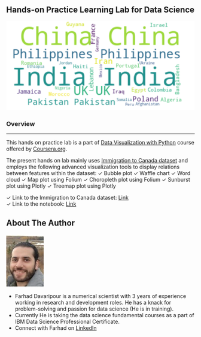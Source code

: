 ## Hands-on Practice Learning Lab for Data Science

![image](image.png)
### Overview
* * *
This hands on practice lab is a part of [Data Visualization with Python](https://www.coursera.org/learn/python-for-data-visualization?) course offered by [Coursera.org](https://www.coursera.org/).

The present hands on lab mainly uses [Immigration to Canada dataset](https://developer.ibm.com/exchanges/data/all/airline/) and employs the following advanced visualization tools to display relations between features within the dataset: 
✓ Bubble plot
✓ Waffle chart
✓ Word cloud
✓ Map plot using Folium
✓ Choropleth plot using Folium
✓ Sunburst plot using Plotly
✓ Treemap plot using Plotly


✓ Link to the Immigration to Canada dataset: [Link](https://cf-courses-data.s3.us.cloud-object-storage.appdomain.cloud/IBMDeveloperSkillsNetwork-DV0101EN-SkillsNetwork/Data%20Files/Canada.xlsx)  
✓ Link to the notebook: [Link](https://github.com/Farhad-Davaripour/Advanced_Data_Visualization_Tools/blob/main/Notebook.ipynb)   

## About The Author

![image](MyImage-GitHub.jpg)


- Farhad Davaripour is a numerical scientist with 3 years of experience working in research and development roles. He has a knack for problem-solving and passion for data science (He is in training).
- Currently He is taking the data science fundamental courses as a part of IBM Data Science Professional Certificate. 
- Connect with Farhad on [LinkedIn](https://www.linkedin.com/in/farhad-davaripour/)
